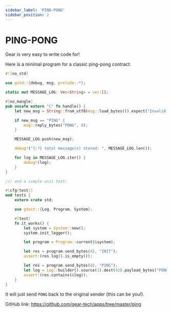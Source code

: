 ```yaml
---
sidebar_label: 'PING-PONG'
sidebar_position: 2
---
```


# PING-PONG

Gear is very easy to write code for!

Here is a minimal program for a classic ping-pong contract:

```rust
#![no_std]

use gstd::{debug, msg, prelude::*};

static mut MESSAGE_LOG: Vec<String> = vec![];

#[no_mangle]
pub unsafe extern "C" fn handle() {
    let new_msg = String::from_utf8(msg::load_bytes()).expect("Invalid message");

    if new_msg == "PING" {
        msg::reply_bytes("PONG", 0);
    }

    MESSAGE_LOG.push(new_msg);

    debug!("{:?} total message(s) stored: ", MESSAGE_LOG.len());

    for log in MESSAGE_LOG.iter() {
        debug!(log);
    }
}

/// and a simple unit test:

#[cfg(test)]
mod tests {
    extern crate std;

    use gtest::{Log, Program, System};

    #[test]
    fn it_works() {
        let system = System::new();
        system.init_logger();

        let program = Program::current(&system);

        let res = program.send_bytes(42, "INIT");
        assert!(res.log().is_empty());

        let res = program.send_bytes(42, "PING");
        let log = Log::builder().source(1).dest(42).payload_bytes("PONG");
        assert!(res.contains(&log));
    }
}
```

It will just send `PONG` back to the original sender (this can be you!).

GitHub link: https://github.com/gear-tech/apps/tree/master/ping